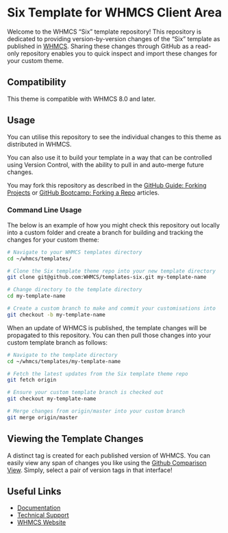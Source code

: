# Six Template for WHMCS Client Area

Welcome to the WHMCS “Six” template repository!  This repository is dedicated to providing version-by-version changes of the “Six” template as published in [WHMCS](https://downloads.whmcs.com/).  Sharing these changes through GitHub as a read-only repository enables you to quick inspect and import these changes for your custom theme.

## Compatibility

This theme is compatible with WHMCS 8.0 and later.

## Usage

You can utilise this repository to see the individual changes to this theme as distributed in WHMCS.

You can also use it to build your template in a way that can be controlled using Version Control, with the ability to pull in and auto-merge future changes.

You may fork this repository as described in the
[GitHub Guide: Forking Projects](https://guides.github.com/activities/forking/) or
[GitHub Bootcamp: Forking a Repo](https://help.github.com/articles/fork-a-repo/) articles.

### Command Line Usage

The below is an example of how you might check this repository out locally into a custom folder and create a branch for building and tracking the changes for your custom theme:

```sh
# Navigate to your WHMCS templates directory
cd ~/whmcs/templates/

# Clone the Six template theme repo into your new template directory
git clone git@github.com:WHMCS/templates-six.git my-template-name

# Change directory to the template directory
cd my-template-name

# Create a custom branch to make and commit your customisations into
git checkout -b my-template-name
```

When an update of WHMCS is published, the template changes will be propagated to this repository.  You can then pull those changes into your custom template branch as follows:

```sh
# Navigate to the template directory
cd ~/whmcs/templates/my-template-name

# Fetch the latest updates from the Six template theme repo
git fetch origin

# Ensure your custom template branch is checked out
git checkout my-template-name

# Merge changes from origin/master into your custom branch
git merge origin/master
```

## Viewing the Template Changes

A distinct tag is created for each published version of WHMCS.  You can easily view
any span of changes you like using the [Github Comparison View](https://github.com/WHMCS/templates-six/compare).
Simply, select a pair of version tags in that interface!

## Useful Links

* [Documentation](http://docs.whmcs.com/Customising_the_Six_Theme)
* [Technical Support](http://www.whmcs.com/support)
* [WHMCS Website](http://www.whmcs.com/)
